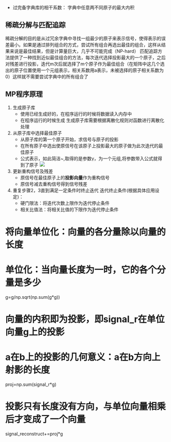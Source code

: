 - 过完备字典库的相干系数： 字典中任意两不同原子的最大内积
## 稀疏分解与匹配追踪
稀疏分解的目的是从过冗余字典中寻找一组最少的原子来表示信号，使得表示的误差最小。如果是通过排列组合的方式，尝试所有组合再选出最佳的组合，这样从结果来说是最佳结果，但是计算量巨大，几乎不可能完成（NP-hard）
匹配追踪方法提供了一种找到近似最佳组合的方法，每次迭代选择投影最大的一个原子，之后对残差进行投影，迭代m次后就选择了m个原子作为最佳组合（在矩阵中这几个选出的原子位置使用一个元组表示，相关系数用a表示，未被选择的原子相关系数为0）这样就不需要尝试字典中的所有组合了

## MP程序原理
1. 生成原子库
    - 使用已经生成好的，在程序运行的时候将数据读入内存中
    - 在程序运行的时候生成
生成原子库需要根据离散化规则对函数进行离散化处理
2. 从原子库中选择最佳原子
    - 从原子库的第一个原子开始，求信号与原子的投影
    - 在所有原子中选出使原信号在该原子上投影最大的原子做为此次迭代的最佳原子
    - 公式表示，如此简洁~,取得的是参数γ，为一个元组,将参数带入公式就得到了原子
![](http://upload-images.jianshu.io/upload_images/3022282-cfde8fa9dc9afb6f.png?imageMogr2/auto-orient/strip%7CimageView2/2/w/1240)
3. 更新重构信号及残差
    - 原信号在最佳原子上的**投影向量**作为重构信号 
    - 原信号减去重构信号得到信号残差
4. 重复步骤2，3直到满足一定条件时终止迭代
    迭代终止条件(根据具体应用设定)：
    - 硬门限法：将迭代次数上限作为迭代停止条件
    - 相关比值法：将相关比值的下限作为迭代停止条件

# 将向量单位化：向量的各分量除以向量的长度
# 单位化：当向量长度为一时，它的各个分量是多少
g=g/np.sqrt(np.sum(g*g))

# 向量的内积即为投影，即signal_r在单位向量g上的投影
# a在b上的投影的几何意义：a在b方向上射影的长度
proj=np.sum(signal_r*g)

# 投影只有长度没有方向，与单位向量相乘后才变成了一个向量
signal_reconstruct+=proj*g
